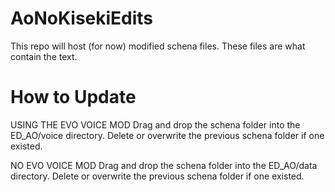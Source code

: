 # AoNoKisekiEdits

This repo will host (for now) modified schena files. These files are what contain the text.

# How to Update

USING THE EVO VOICE MOD
Drag and drop the schena folder into the ED_AO/voice directory. Delete or overwrite the previous schena folder if one existed.

NO EVO VOICE MOD
Drag and drop the schena folder into the ED_AO/data directory. Delete or overwrite the previous schena folder if one existed.
